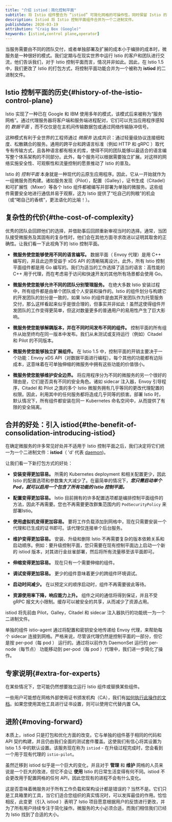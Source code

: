 ```yaml
---
title: "介绍 istiod：简化控制平面"
subtitle: 将 Istio 组件整合为 “istiod” 可简化网格的可操作性，同时保留 Istio 的强大功能
description: Istiod 将 Istio 控制平面组件合并为一个二进制文件。
publishdate: 2020-03-19
attribution: "Craig Box (Google)"
keywords: [istiod,control plane,operator]
---
```


当服务需要由不同的团队交付，或者单独部署及扩展的成本小于编排的成本时，微服务是一种很好的模式。我们定期与在现实世界中运行 Istio 的客户和团队进行交流，他们告诉我们，对于 Istio 控制平面而言，情况并非如此。因此，在 Istio 1.5 中，我们更改了 Istio 的打包方式，将控制平面功能合并为一个被称为 **istiod** 的二进制文件。

## Istio 控制平面的历史{#history-of-the-istio-control-plane}

Istio 实现了一种已在 Google 和 IBM 使用多年的模式，该模式后来被称为“服务网格”。通过代理服务器将客户端和服务端进程配对，它们可以充当应用程序感知的 _数据平面_ ，而不仅仅是在主机间传输数据包或通过网络传输脉冲信号。

这种模式有利于全世界的工程师通过 _微服务_ 达成共识：通过轻量级协议连接细粒度、松散耦合的服务。通用的跨平台和跨语言标准（例如 HTTP 和 gRPC ）取代专有传输方式，且各种语言都有相关的库，使得不同的团队能够以最适合的语言编写整个体系架构的不同部分。此外，每个服务可以根据需要独立扩展。对这样的网络实施安全性、可观察性和流量控制的愿景推动了 Istio 的普及。

Istio 的 _控制平面_ 本身就是一种现代的云原生应用程序。因此，它从一开始就作为一组微服务而构建。诸如服务发现（Pilot），配置（Galley），证书生成（Citadel）和可扩展性（Mixer）等各个 Istio 组件都被编写并部署为单独的微服务。这些组件需要安全地进行通信并易于观察，这为 Istio 提供了“吃自己的狗粮”的机会（或“喝自己的香槟”，更法语化的比喻！）。

## 复杂性的代价{#the-cost-of-complexity}

优秀的团队会回顾他们的选择，并借助事后回顾重新审视当时的选择。通常，当团队接受微服务及其固有的复杂性时，他们会在其他方面寻求改进以证明其取舍的正确性。让我们看一下此视角下的 Istio 控制平面。

- **微服务使您能够使用不同的语言编写。** 数据平面（ Envoy 代理）是用 C++ 编写的，并且此边界受益于 xDS API 的清晰隔离设计。此外，所有 Istio 控制平面组件都是用 Go 编写的。我们为适当的工作选择了适当的语言：高性能的 C++ 用于代理，而在考虑易于访问和快速开发的其他所有场景都会使用 Go。

- **微服务使您能够允许不同的团队分别管理服务。** 在绝大多数 Istio 安装过程中，所有组件都是由单个团队或个人安装和操作的。Istio 的组件划分与构建它的开发团队的划分是一致的，如果 Istio 的组件是由其开发团队作为托管服务交付，那么这样看起来似乎是很合理的，但事实并非如此！虽然这使得组件开发团队的工作变得更简单，但这对数量更多的普通用户的易用性产生了巨大影响。

- **微服务使您能够解耦版本，并在不同时间发布不同的组件。** 控制平面的所有组件从始至终均在同一版本中发布。我们从未测试或支持运行（例如）Citadel 和 Pilot 的不同版本。

- **微服务使您能够独立扩展组件。** 在 Istio 1.5 中，控制平面的开销主要决于一个功能：Envoy xDS API（对数据平面进行编程）。每个其他的功能都有边际成本，这意味着在可单独伸缩的微服务中拥有这些功能的价值很小。

- **微服务使您能够维护安全边界。** 将应用程序分为不同的微服务的另一个很好的理由是，它们是否具有不同的安全角色。诸如 sidecar 注入器，Envoy 引导程序，Citadel 和 Pilot 之类的多个 Istio 微服务拥有几乎等同的更改代理配置的权限。因此，利用其中的任何服务都将造成几乎同等的损害。部署 Istio 时，默认情况下，所有组件都安装在同一 Kubernetes 命名空间中，从而提供了有限的安全隔离。

## 合并的好处：引入 istiod{#the-benefit-of-consolidation-introducing-istiod}

在确定微服务的许多常见好处并不适用于 Istio 控制平面之后，我们决定将它们统一为一个二进制文件：**istiod**（ 'd' 代表 [daemon](https://en.wikipedia.org/wiki/Daemon_%28computing%29))。

让我们看一下新打包方式的好处：

- **安装变得更加容易。** 所需的 Kubernetes deployment 和相关配置更少，因此 Istio 的配置选项和参数集大大减少了。在最简单的情况下，**_您只需启动单个 Pod，就可以启用一个包含了所有功能的 Istio 控制平面。_**

- **配置变得更加容易。** Istio 目前拥有的许多配置选项都是编排控制平面组件的方法，因此不再需要。您也不再需要更改群集范围内的 `PodSecurityPolicy` 来部署Istio。

- **使用虚拟机变得更加容易。** 要将工作负载添加到网格中，现在只需要安装一个代理和已生成的证书即可。该代理仅连接单个后台服务。

- **维护变得更加容易。** 安装、升级和删除 Istio 不再需要复杂的版本依赖关系和启动顺序。例如：要升级控制平面，您只需要在现有控制平面边上启动一个新的 istiod 版本，对其进行金丝雀部署，然后将所有流量移至该平面即可。

- **伸缩变得更加容易。** 现在只有一个需要伸缩的组件。

- **调试变得更加容易。** 更少的组件意味着更少的跨组件环境调试。

- **启动时间减少。** 在以预定义的顺序启动时，组件不再需要彼此等待。

- **资源使用率下降，响应能力上升。** 组件之间的通信将得到保证，并且不受 gRPC 报文大小限制。缓存可以被安全的共享，从而减少了资源占用。

istiod 将先前由 Pilot，Galley，Citadel 和 sidecar 注入器执行的功能统一为一个二进制文件。

单独的组件 istio-agent 通过将配置和密钥安全地传递给 Envoy 代理，来帮助每个 sidecar 连接到网格。严格来说，尽管该代理仍然是控制平面的一部分，但它是按 per-pod（每 pod ） 运行的。通过将以前作为 DaemonSet 运行的 per-node（每节点） 功能移动到 per-pod（每 pod ）代理中，我们进一步简化了操作。

## 专家说明{#extra-for-experts}

在某些情况下，您可能仍然想要独立运行 Istio 组件或替换某些组件。

一些用户可能想在网格外部使用证书颁发机构（CA），我们有[如何执行此操作的文档](/docs/tasks/security/plugin-ca-cert/)。如果您使用其他工具进行证书设置，则可以使用它代替内置 CA。

## 进阶{#moving-forward}

本质上，istiod 只是打包和优化方面的改变。它与单独的组件基于相同的代码和 API 契约构建，并且仍由我们全面的测试套件覆盖。这使我们有信心将其设置为 Istio 1.5 中的默认设置。该服务现在称为 `istiod` - 在升级过程完成时，您会看到一个用于现有代理的 `istio-pilot`。

虽然迁移到 istiod 似乎是一个巨大的变化，并且对于 **管理** 和 **维护** 网格的人员来说是一个巨大的改进，但它不会让 **使用** Istio 的日常生活变得有何不同。istiod 不会更改用于配置网格的任何 API，因此您现有的进程不会有什么变化。

这是否意味着微服务对于所有工作负载和架构设计都是错误的？当然不是。它们只是工具箱里的工具，当它们适合您组织的真实情况时，可以发挥最佳的作用。恰恰相反，此变更（引入 istiod ）表明了 Istio 项目愿意根据用户的反馈进行更改，并为了所有用户持续专注于简化操作。微服务的大小必须合适，而我们相信我们已经为 Istio 找到了合适的大小。
